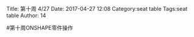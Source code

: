 Title: 第十周 4/27
Date: 2017-04-27 12:08
Category:seat table
Tags:seat table
Author: 14



<!-- PELICAN_END_SUMMARY -->


#第十周ONSHAPE零件操作
 
 <!-- 導入 Brython 標準程式庫 -->
 
<script src="../data/Brython-3.3.1/brython.js"></script>
<script src="../data/brython-3.3.1.tar"></script>
 
<!-- 啟動 Brython -->
<script>
window.onload=function(){
// 設定 data/py 為共用程式路徑
brython({debug:1, pythonpath:['./../data/py']});
}
</script>
 
<!-- 以下實際利用  Brython 畫四連桿 trace point 路徑-->
<!--canvas id="fourbar" width="800" height="600"></canvas>

<div id="container" width="800" height="600"></div>
 
<script type="text/python3">
from browser import document as doc
from browser import html
import math
# 導入 fourbar 
import fourbar
# 準備繪圖畫布
canvas = doc["fourbar"]
ctx = canvas.getContext("2d")
 
# y 軸向上移動 pixel 數
y_lift = 150
 
# 將 y 轉為向上為正
def newy(y):
    return (canvas.height - y - y_lift)
 
# 所有尺寸放大倍數
ratio = 4
 
# 畫線函式
def line(ctx, ax, ay, bx, by, width=1, color='blue'):
    ctx.beginPath()
    ctx.strokeStyle = color
    ctx.lineWidth = width
    # 直接轉換 y 座標
    ctx.moveTo(ax*ratio, newy(ay*ratio))
    ctx.lineTo(bx*ratio, newy(by*ratio))
    ctx.stroke()
    ctx.closePath()
 
degree = math.pi/180
ax = 60
ay = 0
bx = 120
by = 0
bac = 0
ac = 30
cd = 50
db = 60
ce = 50
ed = 50
 
# 利用 fourbar 物件建立案例
f = fourbar.fourbar(ax = 60, ay = 0, bx = 120, by = 0, bac = 0, ac = 30, cd = 50, db = 60, ce = 50, ed = 50)
 
# 兩條軸線
#line(ctx, 0, 0, 0, 100, 3, 'blue')
#line(ctx, 0, 0, 100, 0, 3, 'blue')
# base line
#line(ctx, ax, ay, bx, by, 3, 'red')
f.bac = 0
for j in range(10):
    f.ce = 50 - j *3
    # link1
    line(ctx, f.ax, f.ay, f.cx, f.cy, 3, 'blue')
    # link2
    line(ctx, f.cx, f.cy, f.dx, f.dy, 3, 'blue')
    # link3
    line(ctx, f.dx, f.dy, f.bx, f.by, 3, 'blue')
    # triangle sides
    line(ctx, f.cx, f.cy, f.ex, f.ey, 1, 'black')
    line(ctx, f.dx, f.dy, f.ex, f.ey, 1, 'black')
    # 進入 e 點輪廓繪製流程
    # f.bac = 0 開始繪圖
    # 直接轉換 y 座標
    ctx.moveTo(f.ex*ratio, newy(f.ey*ratio))
    ctx.beginPath()
    ctx.strokeStyle = 'red'
    ctx.lineWidth = 1
    for i in range(0, 365, 5):
        f.bac = i *degree
        ctx.lineTo(f.ex*ratio, newy(f.ey*ratio))
    ctx.stroke()
    ctx.closePath()
</script>
<pre>            </pre>




心得:頗有成就感

